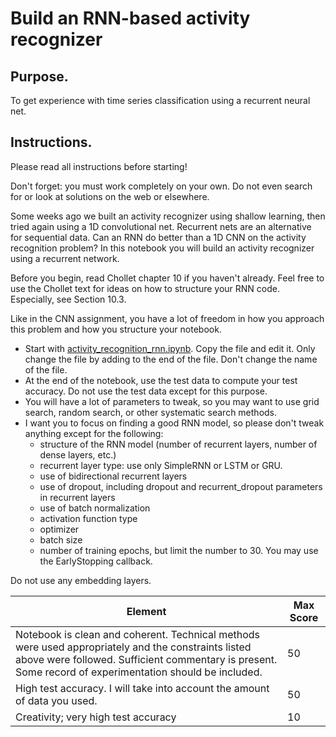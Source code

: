 # Build an RNN-based activity recognizer

## Purpose.  

To get experience with time series classification using a recurrent neural net.

## Instructions.  
Please read all instructions before starting!   

Don't forget: you must work completely on your own.  Do not even search for or look at solutions on the web or elsewhere.

Some weeks ago we built an activity recognizer using shallow learning, then tried again using a 1D convolutional net.  Recurrent nets are an alternative for sequential data.  Can an RNN do better than a 1D CNN on the activity recognition problem?  In this notebook you will build an activity recognizer using a recurrent network.

Before you begin, read Chollet chapter 10 if you haven't already.  Feel free to use the Chollet text for ideas on how to structure your RNN code.  Especially, see Section 10.3.

Like in the CNN assignment, you have a lot of freedom in how you approach this problem and how you structure your notebook.

- Start with [activity_recognition_rnn.ipynb](activity_recognition_rnn.ipynb).  Copy the file and edit it.  Only change the file by adding to the end of the file.  Don't change the name of the file.
- At the end of the notebook, use the test data to compute your test accuracy.  Do not use the test data except for this purpose.
- You will have a lot of parameters to tweak, so you may want to use grid search, random search, or other systematic search methods.
- I want you to focus on finding a good RNN model, so please don't tweak anything except for the following:
  - structure of the RNN model (number of recurrent layers, number of dense layers, etc.)
  - recurrent layer type: use only SimpleRNN or LSTM or GRU.
  - use of bidirectional recurrent layers
  - use of dropout, including dropout and recurrent_dropout parameters in recurrent layers
  - use of batch normalization
  - activation function type
  - optimizer
  - batch size
  - number of training epochs, but limit the number to 30.  You may use the EarlyStopping callback.
  
Do not use any embedding layers.


| Element | Max Score |
|---------|-----------|
|   Notebook is clean and coherent.  Technical methods were used appropriately and the constraints listed above were followed.  Sufficient commentary is present.  Some record of experimentation should be included. |      50    |
|  High test accuracy.  I will take into account the amount of data you used. |    50      |
|   Creativity; very high test accuracy  |     10     |
